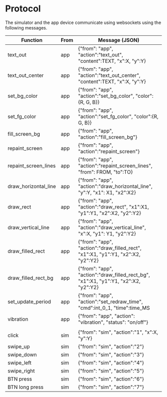# Protocol

The simulator and the app device communicate using websockets using the following messages.



| Function             | From | Message (JSON)                                                                      |
|----------------------|------|-------------------------------------------------------------------------------------|
| text_out             | app  | {"from": "app", "action":"text_out", "content":TEXT, "x":X, "y":Y}                  |
| text_out_center      | app  | {"from": "app", "action":"text_out_center", "content":TEXT, "x":X, "y":Y}           |
| set_bg_color         | app  | {"from": "app", "action":"set_bg_color", "color": {R, G, B}}                        |
| set_fg_color         | app  | {"from": "app", "action":"set_fg_color", "color":{R, G, B}}                         |
| fill_screen_bg       | app  | {"from": "app", "action":"fill_screen_bg"}                                          |
| repaint_screen       | app  | {"from": "app", "action":"repaint_screen"}                                          |
| repaint_screen_lines | app  | {"from": "app", "action":"repaint_screen_lines", "from": FROM, "to":TO}             |
| draw_horizontal_line | app  | {"from": "app", "action":"draw_horizontal_line", "y":Y, "x1": X1, "x2":X2}          |
| draw_rect            | app  | {"from": "app", "action":"draw_rect", "x1":X1, "y1":Y1, "x2":X2, "y2":Y2}           |
| draw_vertical_line   | app  | {"from": "app", "action":"draw_vertical_line", "x":X, "y1": Y1, "y2":Y2}            |
| draw_filled_rect     | app  | {"from": "app", "action":"draw_filled_rect", "x1":X1, "y1":Y1, "x2":X2, "y2":Y2}    |
| draw_filled_rect_bg  | app  | {"from": "app", "action":"draw_filled_rect_bg", "x1":X1, "y1":Y1, "x2":X2, "y2":Y2} |
| set_update_period    | app  | {"from": "app", "action":"set_redraw_time", "cmd":int_0_1, "time":time_MS           |
| vibration            | app  | {"from": "app", "action": "vibration", "status": "on/off"}                          |
|                      |      |                                                                                     |
| click                | sim  | {"from": "sim", "action":"1", "x":X, "y":Y}                                         |
| swipe_up             | sim  | {"from": "sim", "action":"2"}                                                       |
| swipe_down           | sim  | {"from": "sim", "action":"3"}                                                       |
| swipe_left           | sim  | {"from": "sim", "action":"4"}                                                       |
| swipe_right          | sim  | {"from": "sim", "action":"5"}                                                       |
| BTN press            | sim  | {"from": "sim", "action":"6"}                                                       |
| BTN long press       | sim  | {"from": "sim", "action":"7"}                                                       |
